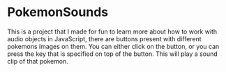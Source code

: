 # PokemonSounds
This is a project that I made for fun to learn more about how to work with audio objects in JavaScript, there are buttons present with different pokemons images on them.
You can either click on the button, or you can press the key that is specified on top of the button. This will play a sound clip of that pokemon.
